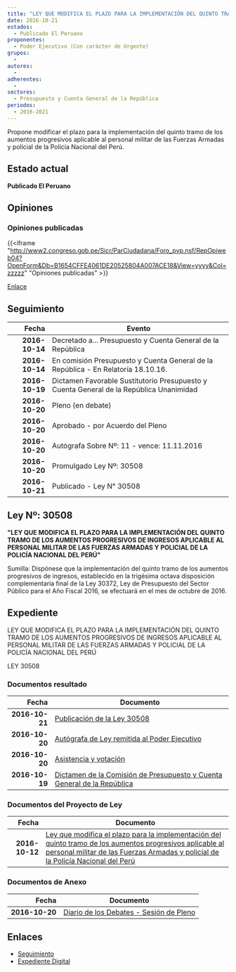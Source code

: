 ```yaml
---
title: "LEY QUE MODIFICA EL PLAZO PARA LA IMPLEMENTACIÓN DEL QUINTO TRAMO DE LOS AUMENTOS PROGRESIVOS APLICABLE AL PERSONAL MILITAR DE LAS FUERZAS ARMADAS Y POLICIAL DE LA POLICÍA NACIONAL DEL PERÚ"
date: 2016-10-21
estados: 
  - Publicado El Peruano
proponentes: 
  - Poder Ejecutivo (Con carácter de Urgente)
grupos: 
  - 
autores: 
  - 
adherentes: 
  - 
sectores: 
  - Presupuesto y Cuenta General de la República
periodos: 
  - 2016-2021
---
```


Propone modificar el plazo para la implementación del quinto tramo de los aumentos progresivos aplicable al personal militar de las Fuerzas Armadas y policial de la Policía Nacional del Perú.


## Estado actual

**Publicado El Peruano**

## Opiniones

### Opiniones publicadas

{{<iframe "http://www2.congreso.gob.pe/Sicr/ParCiudadana/Foro_pvp.nsf/RepOpiweb04?OpenForm&Db=B1654CFFE4061DE20525804A007ACE18&View=yyyy&Col=zzzzz" "Opiniones publicadas" >}}

[Enlace](http://www2.congreso.gob.pe/Sicr/ParCiudadana/Foro_pvp.nsf/RepOpiweb04?OpenForm&Db=B1654CFFE4061DE20525804A007ACE18&View=yyyy&Col=zzzzz)

## Seguimiento

| Fecha | Evento |
|------:|--------|
| **2016-10-14** | Decretado a... Presupuesto y Cuenta General de la República|
| **2016-10-14** | En comisión Presupuesto y Cuenta General de la República - En Relatoría 18.10.16.|
| **2016-10-19** | Dictamen Favorable Sustitutorio Presupuesto y Cuenta General de la República Unanimidad|
| **2016-10-20** | Pleno (en debate)|
| **2016-10-20** | Aprobado - por Acuerdo del Pleno|
| **2016-10-20** | Autógrafa Sobre Nº: 11 - vence: 11.11.2016|
| **2016-10-20** | Promulgado Ley Nº: 30508|
| **2016-10-21** | Publicado - Ley N° 30508|

## Ley Nº: 30508

**"LEY QUE MODIFICA EL PLAZO PARA LA IMPLEMENTACIÓN DEL QUINTO TRAMO DE LOS AUMENTOS PROGRESIVOS DE INGRESOS APLICABLE AL PERSONAL MILITAR DE LAS FUERZAS ARMADAS Y POLICIAL DE LA POLICÍA NACIONAL DEL PERÚ"**

Sumilla: Dispónese que la implementación del quinto tramo de los aumentos progresivos de ingresos, establecido en la trigésima octava disposición complementaria final de la Ley 30372, Ley de Presupuesto del Sector Público para el Año Fiscal 2016, se efectuará en el mes de octubre de 2016.


## Expediente

LEY QUE MODIFICA EL PLAZO PARA LA IMPLEMENTACIÓN DEL QUINTO TRAMO DE LOS AUMENTOS PROGRESIVOS DE INGRESOS APLICABLE AL PERSONAL MILITAR DE LAS FUERZAS ARMADAS Y POLICIAL DE LA POLICÍA NACIONAL DEL PERÚ

LEY 30508


### Documentos resultado

| Fecha | Documento |
|------:|--------|
| **2016-10-21** | [Publicación de la Ley 30508](http://www.leyes.congreso.gob.pe/Documentos/2016_2021/ADLP/Normas_Legales/30508-LEY.pdf) |
| **2016-10-20** | [Autógrafa de Ley remitida al Poder Ejecutivo](http://www.leyes.congreso.gob.pe/Documentos/2016_2021/ADLP/Texto_Aprobado/AU0039420161020.pdf) |
| **2016-10-20** | [Asistencia y votación](http://www.leyes.congreso.gob.pe/Documentos/2016_2021/Asistencia_y_Votacion/Proyectos_de_Ley/AV0039420161020.pdf) |
| **2016-10-19** | [Dictamen de la Comisión de Presupuesto y Cuenta General de la República](http://www.leyes.congreso.gob.pe/Documentos/2016_2021/Dictamenes/Proyectos_de_Ley/00394DC17MAY20161019.pdf) |

### Documentos del Proyecto de Ley

| Fecha | Documento |
|------:|--------|
| **2016-10-12** | [Ley que modifica el plazo para la implementación del quinto tramo de los aumentos progresivos aplicable al personal militar de las Fuerzas Armadas y policial de la Policía Nacional del Perú](http://www.leyes.congreso.gob.pe/Documentos/2016_2021/Proyectos_de_Ley_y_de_Resoluciones_Legislativas/PL0039420161012.pdf) |

### Documentos de Anexo

| Fecha | Documento |
|------:|--------|
| **2016-10-20** | [Diario de los Debates - Sesión de Pleno](http://www.leyes.congreso.gob.pe/Documentos/2016_2021/ADLP/Diario_Debates/30508_DD.pdf) |

## Enlaces 

- [Seguimiento](http://www2.congreso.gob.pe/Sicr/TraDocEstProc/CLProLey2016.nsf/f7fff46988ca05b1052578e100829cc7/599034d3f28a5ffb0525804a007fe781?OpenDocument)
- [Expediente Digital](http://www2.congreso.gob.pehttp://www2.congreso.gob.pe/Sicr/TraDocEstProc/CLProLey2016.nsf/f7fff46988ca05b1052578e100829cc7/599034d3f28a5ffb0525804a007fe781?OpenDocument&Click=05257FB7005EB655.eb71d0cf91d8294e05256cdf006b5706/$Body/0.1C6C)
